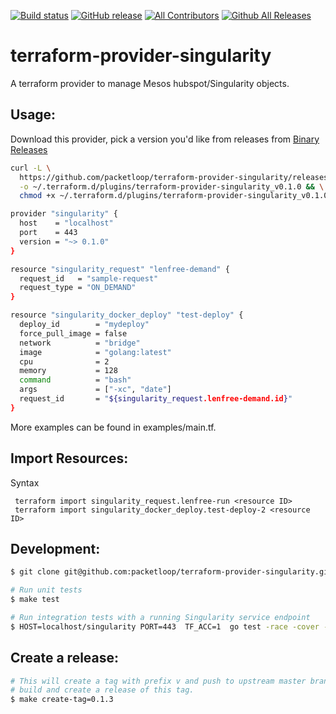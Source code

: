 [![Build status](https://circleci.com/gh/packetloop/terraform-provider-singularity.svg?style=shield&circle-token=:circle-token)](https://circleci.com/gh/packetloop/terraform-provider-singularity)
[![GitHub release](https://img.shields.io/github/release/packetloop/terraform-provider-singularity.svg)](https://github.com/packetloop/terraform-provider-singularity/releases/)
[![All Contributors](https://img.shields.io/github/contributors/packetloop/terraform-provider-singularity.svg?longCache=true&style=flat-square&colorB=orange&label=all%20contributors)](#contributors)
[![Github All Releases](https://img.shields.io/github/downloads/packetloop/terraform-provider-singularity/total.svg)]()


# terraform-provider-singularity

A terraform provider to manage Mesos hubspot/Singularity objects.

## Usage:

Download this provider, pick a version you'd like from releases from
[Binary Releases](https://github.com/packetloop/terraform-provider-singularity/releases)

```bash
curl -L \
  https://github.com/packetloop/terraform-provider-singularity/releases/download/v0.1.0/terraform-provider-singularity_v0.1.0_Darwin_x86_64 \
  -o ~/.terraform.d/plugins/terraform-provider-singularity_v0.1.0 && \
  chmod +x ~/.terraform.d/plugins/terraform-provider-singularity_v0.1.0
```

```bash
provider "singularity" {
  host    = "localhost"
  port    = 443
  version = "~> 0.1.0"
}

resource "singularity_request" "lenfree-demand" {
  request_id   = "sample-request"
  request_type = "ON_DEMAND"
}

resource "singularity_docker_deploy" "test-deploy" {
  deploy_id        = "mydeploy"
  force_pull_image = false
  network          = "bridge"
  image            = "golang:latest"
  cpu              = 2
  memory           = 128
  command          = "bash"
  args             = ["-xc", "date"]
  request_id       = "${singularity_request.lenfree-demand.id}"
}
```

More examples can be found in examples/main.tf.

## Import Resources:

Syntax

```
 terraform import singularity_request.lenfree-run <resource ID>
 terraform import singularity_docker_deploy.test-deploy-2 <resource ID>
```

## Development:

```bash
$ git clone git@github.com:packetloop/terraform-provider-singularity.git

# Run unit tests
$ make test

# Run integration tests with a running Singularity service endpoint
$ HOST=localhost/singularity PORT=443  TF_ACC=1  go test -race -cover -v ./...
```

## Create a release:

```bash
# This will create a tag with prefix v and push to upstream master branch. CircleCI will then
# build and create a release of this tag.
$ make create-tag=0.1.3
```

